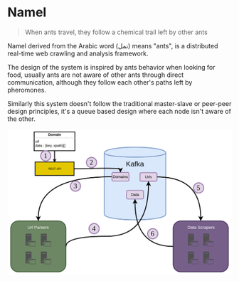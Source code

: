 # Namel

> When ants travel, they follow a chemical trail left by other ants

Namel derived from the Arabic word (نمل) means "ants", is a distributed real-time web crawling and analysis framework.

The design of the system is inspired by ants behavior when looking for food, usually ants are not aware of other ants through direct communication, although they follow each other's paths left by pheromones.

Similarly this system doesn't follow the traditional master-slave or peer-peer design principles, it's a queue based design where each node isn't aware of the other.

<img src="./assets/Namel-Workflow.png">



